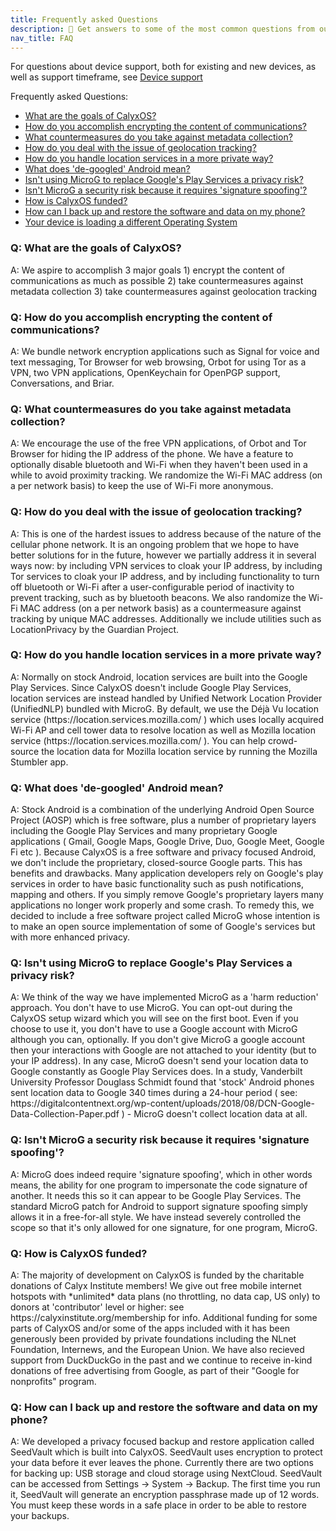 ```yaml
---
title: Frequently asked Questions
description: 🙋 Get answers to some of the most common questions from our community!
nav_title: FAQ
---
```


For questions about device support, both for existing and new devices, as well as support timeframe, see [Device support](device-support)

Frequently asked Questions:
<ul>
    <li><a href="#goals">What are the goals of CalyxOS?</a></li>
    <li><a href="#encrypt-communication-content">How do you accomplish encrypting the content of communications?</a></li>
    <li><a href="#prevent-metadata-collection">What countermeasures do you take against metadata collection?</a></li>
    <li><a href="#prevent-geolocation-tracking">How do you deal with the issue of geolocation tracking?</a></li>
    <li><a href="#location-services">How do you handle location services in a more private way?</a></li>
    <li><a href="#degoogled-android">What does 'de-googled' Android mean?
</a></li>
    <li><a href="#microg-privacy">Isn't using MicroG to replace Google's Play Services a privacy risk?</a></li>
    <li><a href="#microg-security">Isn't MicroG a security risk because it requires 'signature spoofing'?</a></li>
    <li><a href="#funding">How is CalyxOS funded?</a></li>
    <li><a href="#backup-restore">How can I back up and restore the software and data on my phone?</a></li>
    <li><a href="#boot-warning">Your device is loading a different Operating System</a></li>
</ul>

<h3 id="goals">Q: What are the goals of CalyxOS?</h3>
A: We aspire to accomplish 3 major goals  1) encrypt the content of communications as much as possible  2) take countermeasures against metadata collection  3) take countermeasures against geolocation tracking

<h3 id="encrypt-communication-content">Q: How do you accomplish encrypting the content of communications?</h3>
A: We bundle network encryption applications such as Signal for voice and text messaging, Tor Browser for web browsing, Orbot for using Tor as a VPN, two VPN applications, OpenKeychain for OpenPGP support, Conversations, and Briar.

<h3 id="prevent-metadata-collection">Q: What countermeasures do you take against metadata collection?</h3>
A: We encourage the use of the free VPN applications, of Orbot and Tor Browser for hiding the IP address of the phone. We have a feature to optionally disable bluetooth and Wi-Fi when they haven't been used in a while to avoid proximity tracking. We randomize the Wi-Fi MAC address (on a per network basis) to keep the use of Wi-Fi more anonymous.

<h3 id="prevent-geolocation-tracking">Q: How do you deal with the issue of geolocation tracking?</h3>
A: This is one of the hardest issues to address because of the nature of the cellular phone network. It is an ongoing problem that we hope to have better solutions for in the future, however we partially address it in several ways now: by including VPN services to cloak your IP address, by including Tor services to cloak your IP address, and by including functionality to turn off bluetooth or Wi-Fi after a user-configurable period of inactivity to prevent tracking, such as by bluetooth beacons. We also randomize the Wi-Fi MAC address (on a per network basis) as a countermeasure against tracking by unique MAC addresses. Additionally we include utilities such as LocationPrivacy by the Guardian Project.

<h3 id="location-services">Q: How do you handle location services in a more private way?</h3>
A: Normally on stock Android, location services are built into the Google Play Services. Since CalyxOS doesn't include Google Play Services, location services are instead handled by Unified Network Location Provider (UnifiedNLP) bundled with MicroG. By default, we use the Déjà Vu location service (https://location.services.mozilla.com/ ) which uses locally acquired Wi-Fi AP and cell tower data to resolve location as well as Mozilla location service (https://location.services.mozilla.com/ ). You can help crowd-source the location data for Mozilla location service by running the Mozilla Stumbler app.

<h3 id="degoogled-android">Q: What does 'de-googled' Android mean?
</h3>
A: Stock Android is a combination of the underlying Android Open Source Project (AOSP) which is free software, plus a number of proprietary layers including the Google Play Services and many proprietary Google applications ( Gmail, Google Maps, Google Drive, Duo, Google Meet, Google Fi etc ). Because CalyxOS is a free software and privacy focused Android, we don't include the proprietary, closed-source Google parts. This has benefits and drawbacks.  Many application developers rely on Google's play services in order to have basic functionality such as push notifications, mapping and others.  If you simply remove Google's proprietary layers many applications no longer work properly and some crash. To remedy this, we decided to include a free software project called MicroG whose intention is to make an open source implementation of some of Google's services but with more enhanced privacy.

<h3 id="microg-privacy">Q: Isn't using MicroG to replace Google's Play Services a privacy risk?</h3>
A: We think of the way we have implemented MicroG as a 'harm reduction' approach. You don't have to use MicroG. You can opt-out during the CalyxOS setup wizard which you will see on the first boot. Even if you choose to use it, you don't have to use a Google account with MicroG although you can, optionally. If you don't give MicroG a google account then your interactions with Google are not attached to your identity (but to your IP address).  In any case, MicroG doesn't send your location data to Google constantly as Google Play Services does. In a study, Vanderbilt University Professor Douglass Schmidt found that 'stock' Android phones sent location data to Google 340 times during a 24-hour period ( see: https://digitalcontentnext.org/wp-content/uploads/2018/08/DCN-Google-Data-Collection-Paper.pdf ) - MicroG doesn't collect location data at all.

<h3 id="microg-security">Q: Isn't MicroG a security risk because it requires 'signature spoofing'?</h3>
A: MicroG does indeed require 'signature spoofing', which in other words means, the ability for one program to impersonate the code signature of another. It needs this so it can appear to be Google Play Services. The standard MicroG patch for Android to support signature spoofing simply allows it in a free-for-all style. We have instead severely controlled the scope so that it's only allowed for one signature, for one program, MicroG.

<h3 id="funding">Q: How is CalyxOS funded?</h3>
A: The majority of development on CalyxOS is funded by the charitable donations of Calyx Institute members! We give out free mobile internet hotspots with *unlimited* data plans (no throttling, no data cap, US only) to donors at 'contributor' level or higher: see https://calyxinstitute.org/membership for info. Additional funding for some parts of CalyxOS and/or some of the apps included with it has been generously been provided by private foundations including the NLnet Foundation, Internews, and the European Union. We have also recieved support from DuckDuckGo in the past and we continue to receive in-kind donations of free advertising from Google, as part of their "Google for nonprofits" program.

<h3 id="backup-restore">Q: How can I back up and restore the software and data on my phone?</h3>
A: We developed a privacy focused backup and restore application called SeedVault which is built into CalyxOS. SeedVault uses encryption to protect your data before it ever leaves the phone. Currently there are two options for backing up: USB storage and cloud storage using NextCloud. SeedVault can be accessed from Settings -> System -> Backup. The first time you run it, SeedVault will generate an encryption passphrase made up of 12 words.  You must keep these words in a safe place in order to be able to restore your backups.